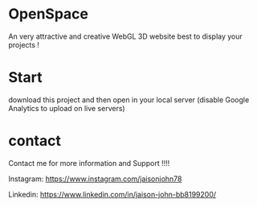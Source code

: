 # OpenSpace

An very attractive and creative WebGL 3D website best to display your projects !


# Start

download this project and then open in your local server (disable Google Analytics to upload on live servers)

# contact



Contact me for more information and Support !!!!


Instagram: https://www.instagram.com/jaisonjohn78


Linkedin: https://www.linkedin.com/in/jaison-john-bb8199200/

